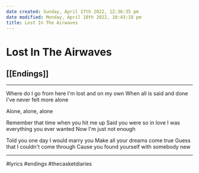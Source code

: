```yaml
---
date created: Sunday, April 17th 2022, 12:36:35 pm
date modified: Monday, April 18th 2022, 10:43:18 pm
title: Lost In The Airwaves
---
```

# Lost In The Airwaves
## [[Endings]]

---

Where do I go from here
I'm lost and on my own
When all is said and done
I've never felt more alone

Alone, alone, alone

Remember that time when you hit me up
Said you were so in love
I was everything you ever wanted
Now I'm just not enough

Told you one day I would marry you
Make all your dreams come true
Guess that I couldn't come through
Cause you found yourself with somebody new

---

#lyrics #endings #thecasketdiaries